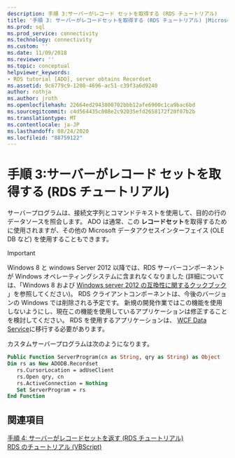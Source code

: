 ```yaml
---
description: 手順 3:サーバーがレコード セットを取得する (RDS チュートリアル)
title: '手順 3: サーバーがレコードセットを取得する (RDS チュートリアル) |Microsoft Docs'
ms.prod: sql
ms.prod_service: connectivity
ms.technology: connectivity
ms.custom: ''
ms.date: 11/09/2018
ms.reviewer: ''
ms.topic: conceptual
helpviewer_keywords:
- RDS tutorial [ADO], server obtains Recordset
ms.assetid: 9c6779c9-1208-4696-ac51-c39f3a6d9240
author: rothja
ms.author: jroth
ms.openlocfilehash: 22664ed2943800702bbb12afe6900c1ca9bac6bd
ms.sourcegitcommit: c4d564435c008e2c92035efd2658172f20f07b2b
ms.translationtype: MT
ms.contentlocale: ja-JP
ms.lasthandoff: 08/24/2020
ms.locfileid: "88759122"
---
```

# <a name="step-3-server-obtains-a-recordset-rds-tutorial"></a>手順 3:サーバーがレコード セットを取得する (RDS チュートリアル)
サーバープログラムは、接続文字列とコマンドテキストを使用して、目的の行のデータソースを照会します。 ADO は通常、この **レコードセット**を取得するために使用されますが、その他の Microsoft データアクセスインターフェイス (OLE DB など) を使用することもできます。  
  
> [!IMPORTANT]
>  Windows 8 と windows Server 2012 以降では、RDS サーバーコンポーネントが Windows オペレーティングシステムに含まれなくなりました (詳細については、「Windows 8 および [Windows server 2012 の互換性に関するクックブック](https://www.microsoft.com/download/details.aspx?id=27416) 」を参照してください)。 RDS クライアントコンポーネントは、今後のバージョンの Windows では削除される予定です。 新規の開発作業ではこの機能を使用しないようにし、現在この機能を使用しているアプリケーションは修正することを検討してください。 RDS を使用するアプリケーションは、 [WCF Data Service](https://go.microsoft.com/fwlink/?LinkId=199565)に移行する必要があります。  
  
 カスタムサーバープログラムは次のようになります。  
  
```vb
Public Function ServerProgram(cn as String, qry as String) as Object  
Dim rs as New ADODB.Recordset  
   rs.CursorLocation = adUseClient  
   rs.Open qry, cn   
   rs.ActiveConnection = Nothing  
   Set ServerProgram = rs  
End Function  
```  
  
## <a name="see-also"></a>関連項目  
 [手順 4: サーバーがレコードセットを返す (RDS チュートリアル)](./step-4-server-returns-the-recordset-rds-tutorial.md)   
 [RDS のチュートリアル (VBScript)](./rds-tutorial-vbscript.md)